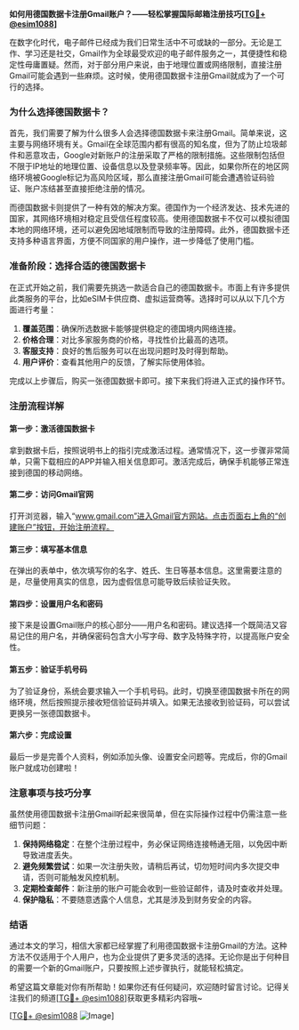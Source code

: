 **如何用德国数据卡注册Gmail账户？——轻松掌握国际邮箱注册技巧[[TG💪+ @esim1088](https://t.me/s/esim1088)]**

在数字化时代，电子邮件已经成为我们日常生活中不可或缺的一部分。无论是工作、学习还是社交，Gmail作为全球最受欢迎的电子邮件服务之一，其便捷性和稳定性毋庸置疑。然而，对于部分用户来说，由于地理位置或网络限制，直接注册Gmail可能会遇到一些麻烦。这时候，使用德国数据卡注册Gmail就成为了一个可行的选择。

### **为什么选择德国数据卡？**

首先，我们需要了解为什么很多人会选择德国数据卡来注册Gmail。简单来说，这主要与网络环境有关。Gmail在全球范围内都有很高的知名度，但为了防止垃圾邮件和恶意攻击，Google对新账户的注册采取了严格的限制措施。这些限制包括但不限于IP地址的地理位置、设备信息以及登录频率等。因此，如果你所在的地区网络环境被Google标记为高风险区域，那么直接注册Gmail可能会遭遇验证码验证、账户冻结甚至直接拒绝注册的情况。

而德国数据卡则提供了一种有效的解决方案。德国作为一个经济发达、技术先进的国家，其网络环境相对稳定且受信任程度较高。使用德国数据卡不仅可以模拟德国本地的网络环境，还可以避免因地域限制而导致的注册障碍。此外，德国数据卡还支持多种语言界面，方便不同国家的用户操作，进一步降低了使用门槛。

### **准备阶段：选择合适的德国数据卡**

在正式开始之前，我们需要先挑选一款适合自己的德国数据卡。市面上有许多提供此类服务的平台，比如eSIM卡供应商、虚拟运营商等。选择时可以从以下几个方面进行考量：

1. **覆盖范围**：确保所选数据卡能够提供稳定的德国境内网络连接。
2. **价格合理**：对比多家服务商的价格，寻找性价比最高的选项。
3. **客服支持**：良好的售后服务可以在出现问题时及时得到帮助。
4. **用户评价**：查看其他用户的反馈，了解实际使用体验。

完成以上步骤后，购买一张德国数据卡即可。接下来我们将进入正式的操作环节。

### **注册流程详解**

#### **第一步：激活德国数据卡**
拿到数据卡后，按照说明书上的指引完成激活过程。通常情况下，这一步骤非常简单，只需下载相应的APP并输入相关信息即可。激活完成后，确保手机能够正常连接到德国的移动网络。

#### **第二步：访问Gmail官网**
打开浏览器，输入“www.gmail.com”进入Gmail官方网站。点击页面右上角的“创建账户”按钮，开始注册流程。

#### **第三步：填写基本信息**
在弹出的表单中，依次填写你的名字、姓氏、生日等基本信息。这里需要注意的是，尽量使用真实的信息，因为虚假信息可能导致后续验证失败。

#### **第四步：设置用户名和密码**
接下来是设置Gmail账户的核心部分——用户名和密码。建议选择一个既简洁又容易记住的用户名，并确保密码包含大小写字母、数字及特殊字符，以提高账户安全性。

#### **第五步：验证手机号码**
为了验证身份，系统会要求输入一个手机号码。此时，切换至德国数据卡所在的网络环境，然后按照提示接收短信验证码并填入。如果无法接收到验证码，可以尝试更换另一张德国数据卡。

#### **第六步：完成设置**
最后一步是完善个人资料，例如添加头像、设置安全问题等。完成后，你的Gmail账户就成功创建啦！

### **注意事项与技巧分享**

虽然使用德国数据卡注册Gmail听起来很简单，但在实际操作过程中仍需注意一些细节问题：

1. **保持网络稳定**：在整个注册过程中，务必保证网络连接畅通无阻，以免因中断导致进度丢失。
2. **避免频繁尝试**：如果一次注册失败，请稍后再试，切勿短时间内多次提交申请，否则可能触发风控机制。
3. **定期检查邮件**：新注册的账户可能会收到一些验证邮件，请及时查收并处理。
4. **保护隐私**：不要随意透露个人信息，尤其是涉及到财务安全的内容。

### **结语**

通过本文的学习，相信大家都已经掌握了利用德国数据卡注册Gmail的方法。这种方法不仅适用于个人用户，也为企业提供了更多灵活的选择。无论你是出于何种目的需要一个新的Gmail账户，只要按照上述步骤执行，就能轻松搞定。

希望这篇文章能对你有所帮助！如果你还有任何疑问，欢迎随时留言讨论。记得关注我们的频道[[TG💪+ @esim1088](https://t.me/s/esim1088)]获取更多精彩内容哦~

[[TG💪+ @esim1088](https://t.me/s/esim1088) ![Image](https://i.postimg.cc/4NQfJmqS/Snipaste-2025-05-13-00-14-12.png)]